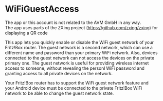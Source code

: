 # WiFiGuestAccess

The app or this account is not related to the AVM GmbH in any way.<br />
The app uses parts of the ZXing project (https://github.com/zxing/zxing) for displaying a QR code

This app lets you quickly enable or disable the WiFi guest network of your Fritz!Box router.
The guest network is a second network, which can use a different name and password than your primary WiFi network. Also, devices connected to the guest network can not access the devices on the private primary one.
The guest network is useful for providing wireless internet access to someone, without revealing the personl WiFi password and granting access to all private devices on the network.

Your Fritz!Box router has to support the WiFi guest network feature and your Android device must be connected to the private Fritz!Box WiFi network to be able to change the guest network state.
